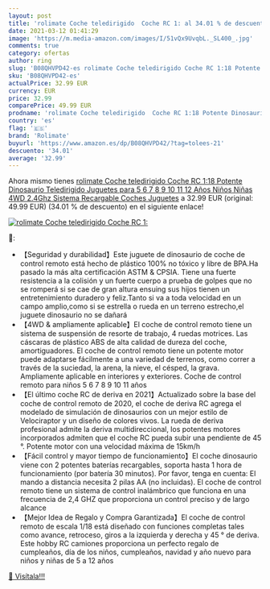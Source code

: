 ```yaml
---
layout: post
title: 'rolimate Coche teledirigido  Coche RC 1: al 34.01 % de descuento'
date: 2021-03-12 01:41:29
image: 'https://m.media-amazon.com/images/I/51vQx9UvqbL._SL400_.jpg'
comments: true
category: ofertas
author: ring
slug: 'B08QHVPD42-es rolimate Coche teledirigido Coche RC 1:18 Potente...'
sku: 'B08QHVPD42-es'
actualPrice: 32.99 EUR
currency: EUR
price: 32.99
comparePrice: 49.99 EUR
prodname: 'rolimate Coche teledirigido  Coche RC 1:18 Potente Dinosaurio Teledirigido Juguetes para 5 6 7 8 9 10 11 12 Años Niños Niñas 4WD 2.4Ghz Sistema Recargable Coches Juguetes'
country: 'es'
flag: '🇪🇸'
brand: 'Rolimate'
buyurl: 'https://www.amazon.es/dp/B08QHVPD42/?tag=tolees-21'
descuento: '34.01'
average: '32.99'
---
```


Ahora mismo tienes [rolimate Coche teledirigido  Coche RC 1:18 Potente Dinosaurio Teledirigido Juguetes para 5 6 7 8 9 10 11 12 Años Niños Niñas 4WD 2.4Ghz Sistema Recargable Coches Juguetes](https://www.amazon.es/dp/B08QHVPD42/?tag=tolees-21) a 32.99 EUR (original: 49.99 EUR) (34.01 %  de descuento) en el siguiente enlace!

[![rolimate Coche teledirigido  Coche RC 1:](https://m.media-amazon.com/images/I/51vQx9UvqbL._SL400_.jpg)](https://www.amazon.es/dp/B08QHVPD42/?tag=tolees-21)

🔎:

- 【Seguridad y durabilidad】Este juguete de dinosaurio de coche de control remoto está hecho de plástico 100% no tóxico y libre de BPA.Ha pasado la más alta certificación ASTM & CPSIA. Tiene una fuerte resistencia a la colisión y un fuerte cuerpo a prueba de golpes que no se romperá si se cae de gran altura ensuing sus hijos tienen un entretenimiento duradero y feliz.Tanto si va a toda velocidad en un campo amplio,como si se estrella o rueda en un terreno estrecho,el juguete dinosaurio no se dañará
- 【4WD & ampliamente aplicable】El coche de control remoto tiene un sistema de suspensión de resorte de trabajo, 4 ruedas motrices. Las cáscaras de plástico ABS de alta calidad de dureza del coche, amortiguadores. El coche de control remoto tiene un potente motor puede adaptarse fácilmente a una variedad de terrenos, como correr a través de la suciedad, la arena, la nieve, el césped, la grava. Ampliamente aplicable en interiores y exteriores. Coche de control remoto para niños 5 6 7 8 9 10 11 años
- 【El último coche RC de deriva en 2021】Actualizado sobre la base del coche de control remoto de 2020, el coche de deriva RC agrega el modelado de simulación de dinosaurios con un mejor estilo de Velociraptor y un diseño de colores vivos. La rueda de deriva profesional admite la deriva multidireccional, los potentes motores incorporados admiten que el coche RC pueda subir una pendiente de 45 °. Potente motor con una velocidad máxima de 15km/h
- 【Fácil control y mayor tiempo de funcionamiento】El coche dinosaurio viene con 2 potentes baterías recargables, soporta hasta 1 hora de funcionamiento (por batería 30 minutos). Por favor, tenga en cuenta: El mando a distancia necesita 2 pilas AA (no incluidas). El coche de control remoto tiene un sistema de control inalámbrico que funciona en una frecuencia de 2,4 GHZ que proporciona un control preciso y de largo alcance
- 【Mejor Idea de Regalo y Compra Garantizada】El coche de control remoto de escala 1/18 está diseñado con funciones completas tales como avance, retroceso, giros a la izquierda y derecha y 45 ° de deriva. Este hobby RC camiones proporciona un perfecto regalo de cumpleaños, día de los niños, cumpleaños, navidad y año nuevo para niños y niñas de 5 a 12 años

[🛒 Visítala!!!](https://www.amazon.es/dp/B08QHVPD42/?tag=tolees-21)
